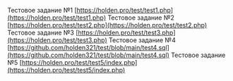 
Тестовое задание №1 [https://holden.pro/test/test1.php](https://holden.pro/test/test1.php)
Тестовое задание №2 [https://holden.pro/test/test2.php](https://holden.pro/test/test2.php)
Тестовое задание №3 [https://holden.pro/test/test3.php](https://holden.pro/test/test3.php)
Тестовое задание №4 [https://github.com/holden321/test/blob/main/test4.sql](https://github.com/holden321/test/blob/main/test4.sql)
Тестовое задание №5 [https://holden.pro/test/test5/index.php](https://holden.pro/test/test5/index.php)
